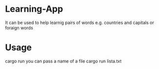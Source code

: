 # Learning-App
It can be used to help learnig  pairs of words
e.g. countries and capitals or foraign words

# Usage
  cargo run
you can pass a name of a file
  cargo run lista.txt

